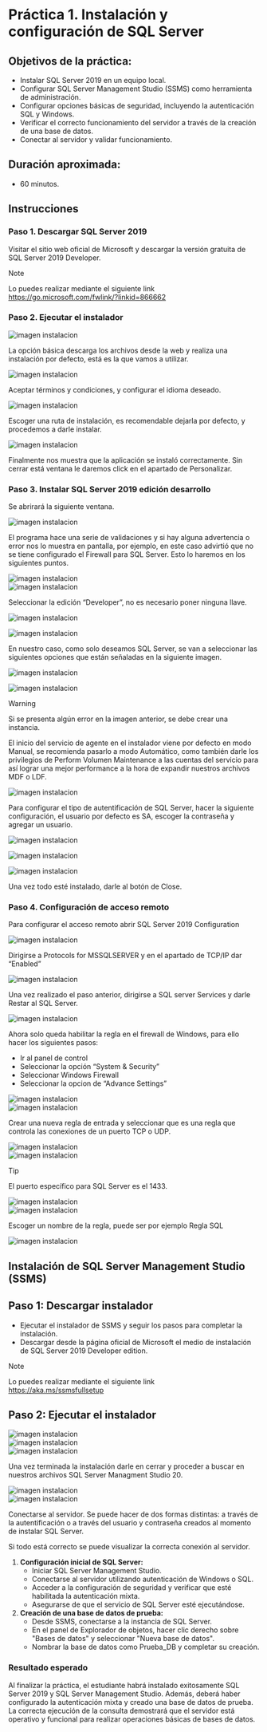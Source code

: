 # Práctica 1. Instalación y configuración de SQL Server


## Objetivos de la práctica:
- Instalar SQL Server 2019 en un equipo local.
- Configurar SQL Server Management Studio (SSMS) como herramienta de administración.
- Configurar opciones básicas de seguridad, incluyendo la autenticación SQL y Windows.
- Verificar el correcto funcionamiento del servidor a través de la creación de una base de datos.
- Conectar al servidor y validar funcionamiento. 


## Duración aproximada:
- 60 minutos.

## Instrucciones 

### Paso 1. Descargar SQL Server 2019
Visitar el sitio web oficial de Microsoft y descargar la versión gratuita de SQL Server 2019 Developer.
 > [!NOTE]
> Lo puedes realizar mediante el siguiente link <br>
> https://go.microsoft.com/fwlink/?linkid=866662

### Paso 2. Ejecutar el instalador
![imagen instalacion](../images/Capitulo%201/img1.png)<br>

La opción básica descarga los archivos desde la web y realiza una instalación por defecto, está es la que vamos a utilizar.

![imagen instalacion](../images/Capitulo%201/img2.png)<br>

Aceptar términos y condiciones, y configurar el idioma deseado.

![imagen instalacion](../images/Capitulo%201/img3.png)<br>

Escoger una ruta de instalación, es recomendable dejarla por defecto, y procedemos a darle instalar. 

![imagen instalacion](../images/Capitulo%201/img4.png)<br>

Finalmente nos muestra que la aplicación se instaló correctamente. Sin cerrar está ventana le daremos click en el apartado de Personalizar. 

### Paso  3. Instalar SQL Server 2019 edición desarrollo
Se abrirará la siguiente ventana.

![imagen instalacion](../images/Capitulo%201/img5.png)<br>

El programa hace una serie de validaciones y si hay alguna advertencia o error nos lo muestra en pantalla, por ejemplo, en este caso advirtió que no se tiene configurado el Firewall para SQL Server. Esto lo haremos en los siguientes puntos. 

![imagen instalacion](../images/Capitulo%201/img6.png)<br>
![imagen instalacion](../images/Capitulo%201/img7.png)<br>

Seleccionar la edición “Developer”, no es necesario poner ninguna llave.  

![imagen instalacion](../images/Capitulo%201/img8.png)<br>

![imagen instalacion](../images/Capitulo%201/img9.png)<br>

En nuestro caso, como solo deseamos SQL Server, se van a seleccionar las siguientes opciones que están señaladas en la siguiente imagen. 

![imagen instalacion](../images/Capitulo%201/img10.png)<br>

![imagen instalacion](../images/Capitulo%201/img11.png)<br>

> [!WARNING]
> Si se presenta algún error en la imagen anterior, se debe crear una instancia.<br>

El inicio del servicio de agente en el instalador viene por defecto en modo Manual, se recomienda pasarlo a modo Automático, como también darle los privilegios de Perform Volumen Maintenance a las cuentas del servicio para así lograr una mejor performance a la hora de expandir nuestros archivos MDF o LDF.

![imagen instalacion](../images/Capitulo%201/img12.png)<br>

Para configurar el tipo de autentificación de SQL Server, hacer la siguiente configuración, el usuario por defecto es SA, escoger la contraseña y agregar un usuario.

![imagen instalacion](../images/Capitulo%201/img13.png)<br>

![imagen instalacion](../images/Capitulo%201/img14.png)<br>

![imagen instalacion](../images/Capitulo%201/img15.png)<br>

Una vez todo esté instalado, darle al botón de Close. 

### Paso  4. Configuración de acceso remoto

Para configurar el acceso remoto abrir SQL Server 2019 Configuration<br>

![imagen instalacion](../images/Capitulo%201/img16.png)<br>

Dirigirse a Protocols for MSSQLSERVER y en el apartado de TCP/IP dar “Enabled”


![imagen instalacion](../images/Capitulo%201/img17.png)<br>

Una vez realizado el paso anterior, dirigirse a SQL server Services y darle Restar al SQL Server.


![imagen instalacion](../images/Capitulo%201/img18.png)<br>

Ahora solo queda habilitar la regla en el firewall de Windows, para ello hacer los siguientes pasos:

- Ir al panel de control
- Seleccionar la opción “System & Security”
- Seleccionar Windows Firewall
- Seleccionar la opcion de “Advance Settings”
 
 ![imagen instalacion](../images/Capitulo%201/img19.png)<br>
 ![imagen instalacion](../images/Capitulo%201/img20.png)<br>

Crear una nueva regla de entrada y seleccionar que es una regla que controla las conexiones de un puerto TCP o UDP.

 ![imagen instalacion](../images/Capitulo%201/img21.png)<br>
 ![imagen instalacion](../images/Capitulo%201/img22.png)<br>

 > [!TIP]
> El puerto específico para SQL Server es el 1433.

 ![imagen instalacion](../images/Capitulo%201/img23.png)<br>
 ![imagen instalacion](../images/Capitulo%201/img24.png)<br>

 Escoger un nombre de la regla, puede ser por ejemplo Regla SQL

  ![imagen instalacion](../images/Capitulo%201/img25.png)<br>


## Instalación de SQL Server Management Studio (SSMS)
## Paso 1: Descargar instalador
- Ejecutar el instalador de SSMS y seguir los pasos para completar la instalación.
- Descargar desde la página oficial de Microsoft el medio de instalación de SQL Server 2019 Developer edition. 
 > [!NOTE]
> Lo puedes realizar mediante el siguiente link <br>
> https://aka.ms/ssmsfullsetup

## Paso 2: Ejecutar el instalador

![imagen instalacion](../images/Capitulo%201/img26.png)<br>
![imagen instalacion](../images/Capitulo%201/img27.png)<br>
![imagen instalacion](../images/Capitulo%201/img28.png)<br>

Una vez terminada la instalación darle en cerrar y proceder a buscar en nuestros archivos SQL Server Managment Studio 20.

![imagen instalacion](../images/Capitulo%201/img29.png)<br>
![imagen instalacion](../images/Capitulo%201/img30.png)<br>

Conectarse al servidor. Se puede hacer de dos formas distintas: a través de la autentificación o a través del usuario y contraseña creados al momento de instalar SQL Server. <br>

Si todo está correcto se puede visualizar la correcta conexión al servidor. 

1. **Configuración inicial de SQL Server:**
    - Iniciar SQL Server Management Studio.
    - Conectarse al servidor utilizando autenticación de Windows o SQL.
    - Acceder a la configuración de seguridad y verificar que esté habilitada la autenticación mixta.
    - Asegurarse de que el servicio de SQL Server esté ejecutándose.
2. **Creación de una base de datos de prueba:**
    - Desde SSMS, conectarse a la instancia de SQL Server.
    - En el panel de Explorador de objetos, hacer clic derecho sobre "Bases de datos" y seleccionar "Nueva base de datos".
    - Nombrar la base de datos como Prueba_DB y completar su creación.

### Resultado esperado
Al finalizar la práctica, el estudiante habrá instalado exitosamente SQL Server 2019 y SQL Server Management Studio. Además, deberá haber configurado la autenticación mixta y creado una base de datos de prueba. La correcta ejecución de la consulta demostrará que el servidor está operativo y funcional para realizar operaciones básicas de bases de datos.
